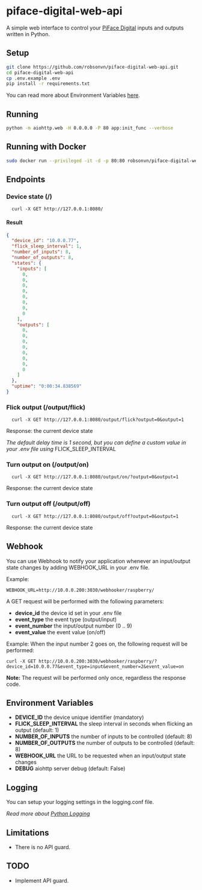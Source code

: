 # piface-digital-web-api

A simple web interface to control your [PiFace Digital](http://www.piface.org.uk/products/piface_digital/) inputs and outputs written in Python.

## Setup
```bash
git clone https://github.com/robsonvn/piface-digital-web-api.git
cd piface-digital-web-api
cp .env.example .env
pip install -r requirements.txt
```

You can read more about Environment Variables [here](#environment-variables).
## Running

```bash
python -m aiohttp.web -H 0.0.0.0 -P 80 app:init_func --verbose
````

## Running with Docker

```bash
sudo docker run --privileged -it -d -p 80:80 robsonvn/piface-digital-web-api
```

## Endpoints

### Device state (/)

```
  curl -X GET http://127.0.0.1:8080/
```
#### Result
```json
{
  "device_id": "10.0.0.77",
  "flick_sleep_interval": 1,
  "number_of_inputs": 8,
  "number_of_outputs": 8,
  "states": {
    "inputs": [
      0,
      0,
      0,
      0,
      0,
      0,
      0,
      0
    ],
    "outputs": [
      0,
      0,
      0,
      0,
      0,
      0,
      0,
      0
    ]
  },
  "uptime": "0:00:34.838569"
}
```

### Flick output (/output/flick)
```
  curl -X GET http://127.0.0.1:8080/output/flick?output=0&output=1
```

Response: the current device state

*The default delay time is 1 second, but you can define a custom value in your .env file using* FLICK_SLEEP_INTERVAL

### Turn output on (/output/on)
```
  curl -X GET http://127.0.0.1:8080/output/on/?output=0&output=1
```

Response: the current device state

### Turn output off (/output/off)
```
  curl -X GET http://127.0.0.1:8080/output/off?output=0&output=1
```

Response: the current device state

## Webhook

You can use Webhook to notify your application whenever an input/output state changes by adding WEBHOOK_URL in your .env file.


Example:
```
WEBHOOK_URL=http://10.0.0.200:3030/webhooker/raspberry/
```

A GET request will be performed with the following parameters:

* **device_id** the device id set in your .env file
* **event_type** the event type (output/input)
* **event_number** the input/output number (0 .. 9)
* **event_value** the event value (on/off)

Example:
When the input number 2 goes on, the following request will be performed:
```
curl -X GET http://10.0.0.200:3030/webhooker/raspberry/?device_id=10.0.0.77&event_type=input&event_number=2&event_value=on
```

**Note:** The request will be performed only once, regardless the response code.

## Environment Variables

* **DEVICE_ID** the device unique identifier (mandatory)
* **FLICK_SLEEP_INTERVAL** the sleep interval in seconds when flicking an output (default: 1)
* **NUMBER_OF_INPUTS** the number of inputs to be controlled (default: 8)
* **NUMBER_OF_OUTPUTS** the number of outputs to be controlled (default: 8)
* **WEBHOOK_URL** the URL to be requested when an input/output state changes
* **DEBUG** aiohttp server debug (default: False)

## Logging

You can setup your logging settings in the logging.conf file.

*Read more about [Python Logging](https://docs.python.org/3/howto/logging.html)*

## Limitations

* There is no API guard.

## TODO

* Implement API guard.
